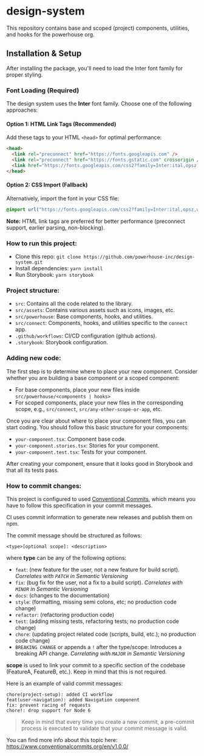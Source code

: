 # design-system

This repository contains base and scoped (project) components, utilities, and hooks for the powerhouse org.

## Installation & Setup

After installing the package, you'll need to load the Inter font family for proper styling.

### Font Loading (Required)

The design system uses the **Inter** font family. Choose one of the following approaches:

#### Option 1: HTML Link Tags (Recommended)

Add these tags to your HTML `<head>` for optimal performance:

```html
<head>
  <link rel="preconnect" href="https://fonts.googleapis.com" />
  <link rel="preconnect" href="https://fonts.gstatic.com" crossorigin />
  <link href="https://fonts.googleapis.com/css2?family=Inter:ital,opsz,wght@0,14..32,100..900;1,14..32,100..900&display=swap" rel="stylesheet" />
</head>
```

#### Option 2: CSS Import (Fallback)

Alternatively, import the font in your CSS file:

```css
@import url("https://fonts.googleapis.com/css2?family=Inter:ital,opsz,wght@0,14..32,100..900;1,14..32,100..900&display=swap");
```

**Note:** HTML link tags are preferred for better performance (preconnect support, earlier parsing, non-blocking).

### How to run this project:

- Clone this repo: `git clone https://github.com/powerhouse-inc/design-system.git`
- Install dependencies: `yarn install`
- Run Storybook: `yarn storybook`

### Project structure:

- `src`: Contains all the code related to the library.
- `src/assets`: Contains various assets such as icons, images, etc.
- `src/powerhouse`: Base components, hooks, and utilities.
- `src/connect`: Components, hooks, and utilities specific to the `connect` app.
- `.github/workflows`: CI/CD configuration (github actions).
- `.storybook`: Storybook configuration.

### Adding new code:

The first step is to determine where to place your new component. Consider whether you are building a base component or a scoped component:

- For base components, place your new files inside `src/powerhouse/<components | hooks>`
- For scoped components, place your new files in the corresponding scope, e.g., `src/connect`, `src/any-other-scope-or-app`, etc.

Once you are clear about where to place your component files, you can start coding. You should follow this basic structure for your components:

- `your-component.tsx`: Component base code.
- `your-component.stories.tsx`: Stories for your component.
- `your-component.test.tsx`: Tests for your component.

After creating your component, ensure that it looks good in Storybook and that all its tests pass.

### How to commit changes:

This project is configured to used [Conventional Commits](https://www.conventionalcommits.org/en/v1.0.0/), which means you have to follow this specification in your commit messages.

CI uses commit information to generate new releases and publish them on npm.

The commit message should be structured as follows:

```
<type>[optional scope]: <description>
```

where **type** can be any of the following options:

- `feat`: (new feature for the user, not a new feature for build script). _Correlates with `PATCH` in Semantic Versioning_
- `fix`: (bug fix for the user, not a fix to a build script). _Correlates with `MINOR` in Semantic Versioning_
- `docs`: (changes to the documentation)
- `style`: (formatting, missing semi colons, etc; no production code change)
- `refactor`: (refactoring production code)
- `test`: (adding missing tests, refactoring tests; no production code change)
- `chore`: (updating project related code (scripts, build, etc.); no production code change)
- `BREAKING CHANGE` or appends a `!` after the type/scope: Introduces a breaking API change. _Correlating with `MAJOR` in Semantic Versioning_

**scope** is used to link your commit to a specific section of the codebase (FeatureA, FeatureB, etc.). Keep in mind that this is not required.

Here is an example of valid commit messages:

```
chore(project-setup): added CI workflow
feat(user-navigation): added Navigation component
fix: prevent racing of requests
chore!: drop support for Node 6
```

> Keep in mind that every time you create a new commit, a pre-commit process is executed to validate that your commit message is valid.

You can find more info about this topic here: https://www.conventionalcommits.org/en/v1.0.0/
